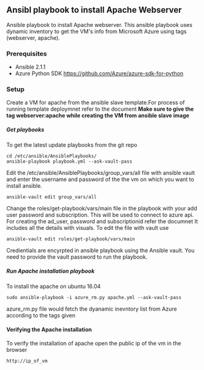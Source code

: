 ## Ansibl playbook to install Apache Webserver 

Ansible playbook to install Apache webserver. This ansible playbook uses dynamic inventory to get the VM's info from Microsoft Azure using tags (webserver, apache). 

### Prerequisites
- Ansible 2.1.1
- Azure Python SDK https://github.com/Azure/azure-sdk-for-python

### Setup
Create a VM for apache from the ansible slave template.For process of running template deploymnet refer to the document
**Make sure to give the tag webserver:apache while creating the VM from ansible slave image**
##### Get playbooks 

To get the latest update playbooks from the git repo

``` 
cd /etc/ansible/AnsiblePlaybooks/
ansible-playbook playbook.yml --ask-vault-pass 
```
Edit the /etc/ansible/AnsiblePlaybooks/group_vars/all file with ansible vault and enter the username and password of the the vm on which you want to install ansible. 

```ansible-vault edit group_vars/all```

Change the roles/get-playbook/vars/main file in the playbook with your add user password and subscription. This will be used to connect to azure api. For creating the ad_user, password and subscriptionid refer the documnet It includes all the details with visuals. To edit the file with vault use 

```ansible-vault edit roles/get-playbook/vars/main ```

Credientials are encyrpted in ansible playbook using the Ansible vault. You need to provide the vault password to run the playbook.

##### Run Apache installation playbook 
To install the apache on ubuntu 16.04 

```sudo ansible-playbook -i azure_rm.py apache.yml --ask-vault-pass```

azure_rm.py file would fetch the dyanamic inevntory list from Azure according to the tags given 

#### Verifying the Apache installation

To verify the installation of apache open the public ip of the vm in the browser 

```http://ip_of_vm ```